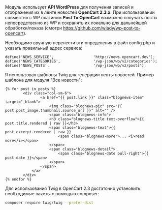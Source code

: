 Модуль использует **API WordPress** для получения записей и отображения их в ленте новостей **OpenCart 2.3.x**.
При использовании совместно с WP плагином **Post To OpenCart** возможно получать посты непосредственно из WP
и сохранять их локально для дальнейшей обработки/показа (смотри https://github.com/wlady/wp-post-to-opencart).

Необходимо вручную перенести эти определения в файл config.php и указать правильный адрес сервиса:
```
define('NEWS_SERVICE',                  'http://news.opencart.dev');
define('NEWS_CATEGORIES',               '/wp-json/wp/v2/categories');
define('NEWS_POSTS',                    '/wp-json/wp/v2/posts');
```

Я использовал шаблоны Twig для генерации ленты новостей. Пример шаблона для модуля "Все новости":
```
{% for post in posts %}
        <div class="col-sm-6">
                <a href="{{ post.link }}" class="blognews-item" target="_blank">
                    <img class="blognews-pic" src="{{ post.post_image.thumbnail.source_url }}" alt="" />
                    <span class="blognews-info">
                    <h3 class="blognews-title text-overflow">{{ post.title.rendered | raw }}</h3>
                    <span class="blognews-text">{{ post.excerpt.rendered | raw }}
                        <span class="blognews-more">... <i>read more</i></span>
                    </span>
                    <span class="blognews-detail">
                        <span class="blognews-date pull-right">{{ post.date }}</span>
                    </span>
                </span>
            </a>
        </div>
{% endfor %}
```

Для использования Twig в OpenCart 2.3 достаточно установить необходимые пакеты с помощью composer:

```sh
composer require twig/twig --prefer-dist
```